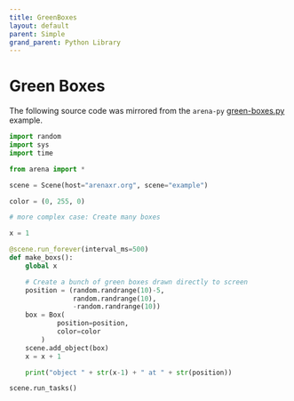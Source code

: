 ```yaml
---
title: GreenBoxes
layout: default
parent: Simple
grand_parent: Python Library
---
```


# Green Boxes

The following source code was mirrored from the `arena-py` [green-boxes.py](https://github.com/arenaxr/arena-py/blob/master/examples/simple/green-boxes.py) example.

```python
import random
import sys
import time

from arena import *

scene = Scene(host="arenaxr.org", scene="example")

color = (0, 255, 0)

# more complex case: Create many boxes

x = 1

@scene.run_forever(interval_ms=500)
def make_boxs():
    global x

    # Create a bunch of green boxes drawn directly to screen
    position = (random.randrange(10)-5,
                random.randrange(10),
                -random.randrange(10))
    box = Box(
            position=position,
            color=color
        )
    scene.add_object(box)
    x = x + 1

    print("object " + str(x-1) + " at " + str(position))

scene.run_tasks()
```
